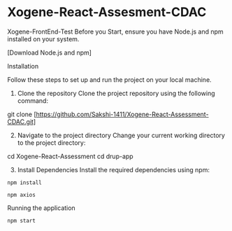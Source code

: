 # Xogene-React-Assesment-CDAC
Xogene-FrontEnd-Test
Before you Start, ensure you have Node.js and npm  installed on your system.

[Download Node.js and npm]

Installation

Follow these steps to set up and run the project on your local machine.

1. Clone the repository
Clone the project repository using the following command:

git clone [https://github.com/Sakshi-1411/Xogene-React-Assessment-CDAC.git]


2. Navigate to the project directory
Change your current working directory to the project directory:

cd Xogene-React-Assessment
cd drup-app


3. Install Dependencies
Install the required dependencies using npm:

`npm install`

`npm axios`

Running the application


`npm start`
